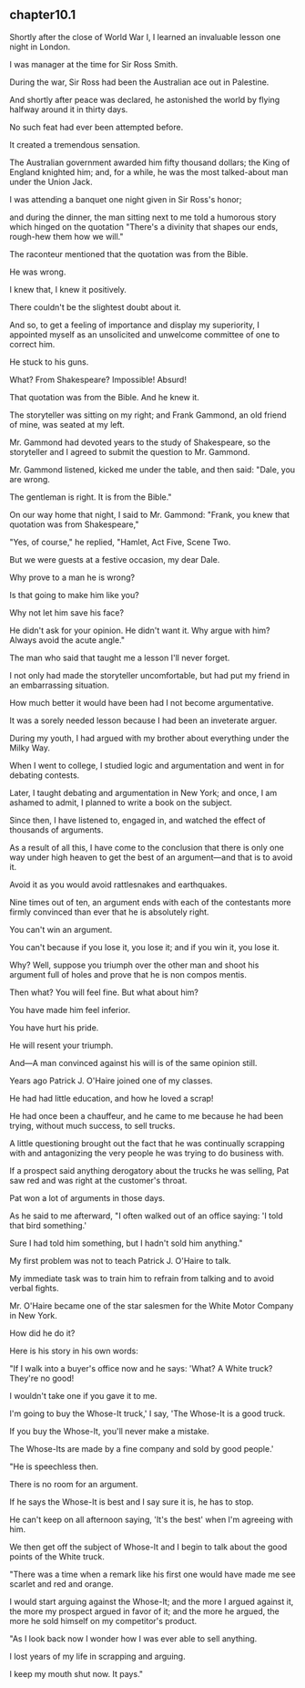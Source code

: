 
chapter10.1
---
Shortly after the close of World War I, I learned an invaluable lesson one night in London.

I was manager at the time for Sir Ross Smith.

During the war, Sir Ross had been the Australian ace out in Palestine.

And shortly after peace was declared, he astonished the world by flying halfway around it in thirty days.

No such feat had ever been attempted before.

It created a tremendous sensation.

The Australian government awarded him fifty thousand dollars; the King of England knighted him; and, for a while, he was the most talked-about man under the Union Jack.

I was attending a banquet one night given in Sir Ross's honor;

and during the dinner, the man sitting next to me told a humorous story which hinged on the quotation "There's a divinity that shapes our ends, rough-hew them how we will."

The raconteur mentioned that the quotation was from the Bible.

He was wrong.

I knew that, I knew it positively.

There couldn't be the slightest doubt about it.

And so, to get a feeling of importance and display my superiority, I appointed myself as an unsolicited and unwelcome committee of one to correct him.

He stuck to his guns.

What? From Shakespeare? Impossible! Absurd!

That quotation was from the Bible. And he knew it.

The storyteller was sitting on my right; and Frank Gammond, an old friend of mine, was seated at my left.

Mr. Gammond had devoted years to the study of Shakespeare, so the storyteller and I agreed to submit the question to Mr. Gammond.

Mr. Gammond listened, kicked me under the table, and then said: "Dale, you are wrong.

The gentleman is right. It is from the Bible."

On our way home that night, I said to Mr. Gammond: "Frank, you knew that quotation was from Shakespeare,"

"Yes, of course," he replied, "Hamlet, Act Five, Scene Two.

But we were guests at a festive occasion, my dear Dale.

Why prove to a man he is wrong?

Is that going to make him like you?

Why not let him save his face?

He didn't ask for your opinion. He didn't want it. Why argue with him? Always avoid the acute angle."

The man who said that taught me a lesson I'll never forget.

I not only had made the storyteller uncomfortable, but had put my friend in an embarrassing situation.

How much better it would have been had I not become argumentative.

It was a sorely needed lesson because I had been an inveterate arguer.

During my youth, I had argued with my brother about everything under the Milky Way.

When I went to college, I studied logic and argumentation and went in for debating contests.

Later, I taught debating and argumentation in New York; and once, I am ashamed to admit, I planned to write a book on the subject.

Since then, I have listened to, engaged in, and watched the effect of thousands of arguments.

As a result of all this, I have come to the conclusion that there is only one way under high heaven to get the best of an argument—and that is to avoid it.

Avoid it as you would avoid rattlesnakes and earthquakes.

Nine times out of ten, an argument ends with each of the contestants more firmly convinced than ever that he is absolutely right.

You can't win an argument.

You can't because if you lose it, you lose it; and if you win it, you lose it.

Why? Well, suppose you triumph over the other man and shoot his argument full of holes and prove that he is non compos mentis.

Then what? You will feel fine. But what about him?

You have made him feel inferior.

You have hurt his pride.

He will resent your triumph.

And—A man convinced against his will is of the same opinion still.

Years ago Patrick J. O'Haire joined one of my classes.

He had had little education, and how he loved a scrap!

He had once been a chauffeur, and he came to me because he had been trying, without much success, to sell trucks.

A little questioning brought out the fact that he was continually scrapping with and antagonizing the very people he was trying to do business with.

If a prospect said anything derogatory about the trucks he was selling, Pat saw red and was right at the customer's throat.

Pat won a lot of arguments in those days.

As he said to me afterward, "I often walked out of an office saying: 'I told that bird something.'

Sure I had told him something, but I hadn't sold him anything."

My first problem was not to teach Patrick J. O'Haire to talk.

My immediate task was to train him to refrain from talking and to avoid verbal fights.

Mr. O'Haire became one of the star salesmen for the White Motor Company in New York.

How did he do it?

Here is his story in his own words:

"If I walk into a buyer's office now and he says: 'What? A White truck? They're no good!

I wouldn't take one if you gave it to me.

I'm going to buy the Whose-It truck,' I say, 'The Whose-It is a good truck.

If you buy the Whose-It, you'll never make a mistake.

The Whose-Its are made by a fine company and sold by good people.'

"He is speechless then.

There is no room for an argument.

If he says the Whose-It is best and I say sure it is, he has to stop.

He can't keep on all afternoon saying, 'It's the best' when I'm agreeing with him.

We then get off the subject of Whose-It and I begin to talk about the good points of the White truck.

"There was a time when a remark like his first one would have made me see scarlet and red and orange.

I would start arguing against the Whose-It; and the more I argued against it, the more my prospect argued in favor of it; and the more he argued, the more he sold himself on my competitor's product.

"As I look back now I wonder how I was ever able to sell anything.

I lost years of my life in scrapping and arguing.

I keep my mouth shut now. It pays."